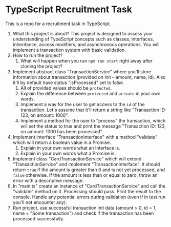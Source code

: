 # TypeScript Recruitment Task

This is a repo for a recruitment task in TypeScript.

1. What this project is about?
This project is designed to assess your understanding of TypeScript concepts such as classes, interfaces, inheritance, access modifiers, and asynchronous operations.  You will implement a transaction system with basic validation.
2. How to run the project?
   1. What will happen when you run `npm run start` right away after cloning the project?
3. Implement abstract class "TransactionService" where you'll store information about transaction (provided on init – amount, name, id). Also it'll by default have status "isProcessed" set to false.
   1. All of provided values should be `protected`.
   2. Explain the difference between `protected` and `private` in your own words.
   3. Implement a way for the user to get access to the `id` of the transaction. Let's assume that it'll return a string like "Transaction ID: 123, on amount: 1000".
   4. Implement a method for the user to "process" the transaction, which will set the status to true and print the message "Transaction ID: 123, on amount: 1000 has been processed".
4. Implement interface "TransactionInterface" with a method "validate" which will return a boolean value in a Promise.
   1. Explain in your own words what an Interface is.
   2. Explain in your own words what a Promise is.
5. Implement class "CardTransactionService" which will extend "TransactionService" and implement "TransactionInterface". It should return `true` if the amount is greater than 0 and is not yet processed, and `false` otherwise. If the amount is less than or equal to zero, throw an error with a descriptive message.
6. In "main.ts" create an instance of "CardTransactionService" and call the "validate" method on it. Processing should pass. Print the result to the console. Handle any potential errors during validation (even if in test run you'll not encounter any).
7. Run project, use successful transaction init data (amount > 0, id = 1, name = "Some transaction") and check if the transaction has been processed successfully.
